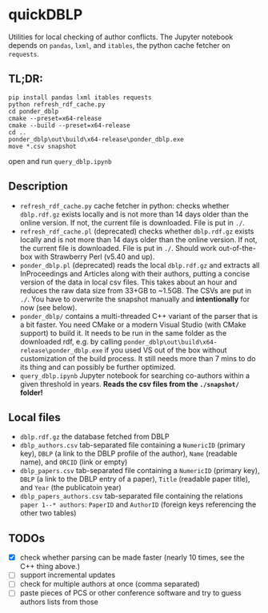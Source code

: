 # quickDBLP

Utilities for local checking of author conflicts. The Jupyter notebook depends on `pandas`, `lxml`, and `itables`, the python cache fetcher on `requests`.

## TL;DR:
```
pip install pandas lxml itables requests
python refresh_rdf_cache.py
cd ponder_dblp
cmake --preset=x64-release
cmake --build --preset=x64-release
cd ..
ponder_dblp\out\build\x64-release\ponder_dblp.exe
move *.csv snapshot
```
open and run `query_dblp.ipynb`

## Description

- `refresh_rdf_cache.py` cache fetcher in python: checks whether `dblp.rdf.gz` exists locally and is not more than 14 days older than the online version. If not, the current file is downloaded. File is put in `./`.
- `refresh_rdf_cache.pl` (deprecated) checks whether `dblp.rdf.gz` exists locally and is not more than 14 days older than the online version. If not, the current file is downloaded. File is put in `./`. Should work out-of-the-box with Strawberry Perl (v5.40 and up).
- `ponder_dblp.pl` (deprecated) reads the local `dblp.rdf.gz` and extracts all InProceedings and Articles along with their authors, putting a concise version of the data in local csv files. This takes about an hour and reduces the raw data size from 33+GB to ~1.5GB. The CSVs are put in `./`. You have to overwrite the snapshot manually and **intentionally** for now (see below).
- `ponder_dblp/` contains a multi-threaded C++ variant of the parser that is a bit faster. You need CMake or a modern Visual Studio (with CMake support) to build it. It needs to be run in the same folder as the downloaded rdf, e.g. by calling `ponder_dblp\out\build\x64-release\ponder_dblp.exe` if you used VS out of the box without customization of the build process. It still needs more than 7 mins to do its thing and can possibly be further optimized.
- `query_dblp.ipynb` Jupyter notebook for searching co-authors within a given threshold in years. **Reads the csv files from the `./snapshot/` folder!**


## Local files
- `dblp.rdf.gz` the database fetched from DBLP
- `dblp_authors.csv` tab-separated file containing a `NumericID` (primary key), `DBLP` (a link to the DBLP profile of the author), `Name` (readable name), and `ORCID` (link or empty)
- `dblp_papers.csv` tab-separated file containing a `NumericID` (primary key), `DBLP` (a link to the DBLP entry of a paper), `Title` (readable paper title), and `Year` (the publicatoin year)
- `dblp_papers_authors.csv` tab-separated file containing the relations `paper 1--* authors`: `PaperID` and `AuthorID` (foreign keys referencing the other two tables)

## TODOs

- [x] check whether parsing can be made faster (nearly 10 times, see the C++ thing above.)
- [ ] support incremental updates
- [ ] check for multiple authors at once (comma separated)
- [ ] paste pieces of PCS or other conference software and try to guess authors lists from those